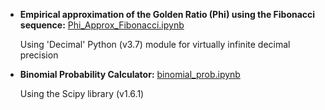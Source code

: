 * **Empirical approximation of the Golden Ratio (Phi) using the Fibonacci sequence:** [Phi_Approx_Fibonacci.ipynb](./Phi_Approx_Fibonacci.ipynb)

	Using 'Decimal' Python (v3.7) module for virtually infinite decimal precision
	
* **Binomial Probability Calculator:** [binomial_prob.ipynb](./binomial_prob.ipynb)

	Using the Scipy library (v1.6.1)
